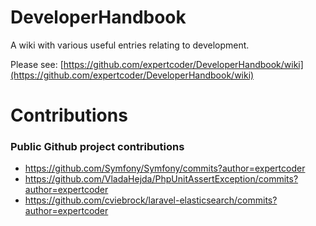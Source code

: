 # DeveloperHandbook
A wiki with various useful entries relating to development.

Please see: [https://github.com/expertcoder/DeveloperHandbook/wiki](https://github.com/expertcoder/DeveloperHandbook/wiki)

# Contributions

### Public Github project contributions

* https://github.com/Symfony/Symfony/commits?author=expertcoder
* https://github.com/VladaHejda/PhpUnitAssertException/commits?author=expertcoder
* https://github.com/cviebrock/laravel-elasticsearch/commits?author=expertcoder
